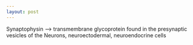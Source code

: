 ```yaml
---
layout: post
---
```



Synaptophysin --> transmembrane glycoprotein found in the presynaptic vesicles of the Neurons, neuroectodermal, neuroendocrine cells
